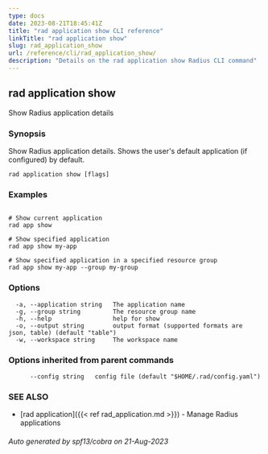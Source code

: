 ```yaml
---
type: docs
date: 2023-08-21T18:45:41Z
title: "rad application show CLI reference"
linkTitle: "rad application show"
slug: rad_application_show
url: /reference/cli/rad_application_show/
description: "Details on the rad application show Radius CLI command"
---
```

## rad application show

Show Radius application details

### Synopsis

Show Radius application details. Shows the user's default application (if configured) by default.

```
rad application show [flags]
```

### Examples

```

# Show current application
rad app show

# Show specified application
rad app show my-app

# Show specified application in a specified resource group
rad app show my-app --group my-group

```

### Options

```
  -a, --application string   The application name
  -g, --group string         The resource group name
  -h, --help                 help for show
  -o, --output string        output format (supported formats are json, table) (default "table")
  -w, --workspace string     The workspace name
```

### Options inherited from parent commands

```
      --config string   config file (default "$HOME/.rad/config.yaml")
```

### SEE ALSO

* [rad application]({{< ref rad_application.md >}})	 - Manage Radius applications

###### Auto generated by spf13/cobra on 21-Aug-2023

